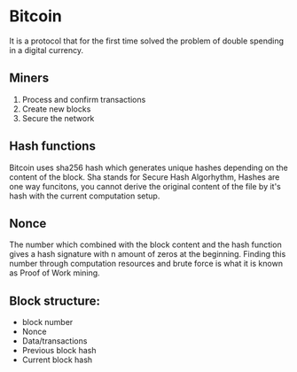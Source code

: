 # Bitcoin

It is a protocol that for the first time solved the problem of double spending in a digital currency.

## Miners
1. Process and confirm transactions
1. Create new blocks
1. Secure the network

## Hash functions
Bitcoin uses sha256 hash which generates unique hashes depending on the content of the block. Sha stands for Secure Hash Algorhythm, Hashes are one way funcitons, you cannot derive the original content of the file by it's hash with the current computation setup.

## Nonce
The number which combined with the block content and the hash function gives a hash signature with n amount of zeros at the beginning. Finding this number through computation resources and brute force is what it is known as Proof of Work mining.

## Block structure:
* block number
* Nonce
* Data/transactions
* Previous block hash
* Current block hash